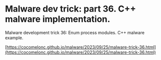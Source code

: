 # Malware dev trick: part 36. C++ malware implementation.

Malware development trick 36: Enum process modules. C++ malware example.    

[https://cocomelonc.github.io/malware/2023/09/25/malware-trick-36.html](https://cocomelonc.github.io/malware/2023/09/25/malware-trick-36.html)    
